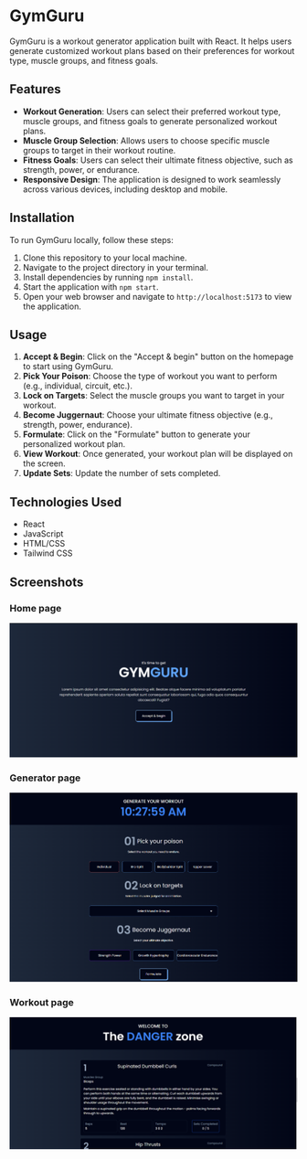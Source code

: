 # GymGuru

GymGuru is a workout generator application built with React. It helps users generate customized workout plans based on their preferences for workout type, muscle groups, and fitness goals.

## Features

- **Workout Generation**: Users can select their preferred workout type, muscle groups, and fitness goals to generate personalized workout plans.
- **Muscle Group Selection**: Allows users to choose specific muscle groups to target in their workout routine.
- **Fitness Goals**: Users can select their ultimate fitness objective, such as strength, power, or endurance.
- **Responsive Design**: The application is designed to work seamlessly across various devices, including desktop and mobile.

## Installation

To run GymGuru locally, follow these steps:

1. Clone this repository to your local machine.
2. Navigate to the project directory in your terminal.
3. Install dependencies by running `npm install`.
4. Start the application with `npm start`.
5. Open your web browser and navigate to `http://localhost:5173` to view the application.

## Usage

1. **Accept & Begin**: Click on the "Accept & begin" button on the homepage to start using GymGuru.
2. **Pick Your Poison**: Choose the type of workout you want to perform (e.g., individual, circuit, etc.).
3. **Lock on Targets**: Select the muscle groups you want to target in your workout.
4. **Become Juggernaut**: Choose your ultimate fitness objective (e.g., strength, power, endurance).
5. **Formulate**: Click on the "Formulate" button to generate your personalized workout plan.
6. **View Workout**: Once generated, your workout plan will be displayed on the screen.
6. **Update Sets**: Update the number of sets completed.

## Technologies Used

- React
- JavaScript
- HTML/CSS
- Tailwind CSS

## Screenshots

### Home page
![Alt Text](screenshot\home.png)

### Generator page
![Alt Text](screenshot\generator.png)

### Workout page
![Alt Text](screenshot\workout.png)
